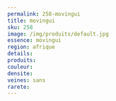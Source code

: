 ```yaml
---
permalink: 258-movingui
title: movingui
sku: 258
image: /img/produits/default.jpg
essence: movingui
region: afrique
details: 
produits: 
couleur: 
densite: 
veines: sans
rarete: 
---
```

